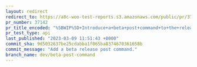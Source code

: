 ```yaml
---
layout: redirect
redirect_to: https://a8c-woo-test-reports.s3.amazonaws.com/public/pr/37142/api/index.html
pr_number: 37142
pr_title_encoded: "%5BWIP%5D+Introduce+a+beta+post+command+to+the+release+post+tool"
pr_test_type: api
last_published: "2023-03-09 11:51:43 +0000"
commit_sha: 9d5032637be25cdabba1f065ba8374670361658b
commit_message: "Add a beta release post command."
branch_name: dev/beta-post-command
---
```

